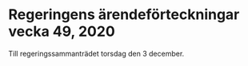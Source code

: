 # Regeringens ärendeförteckningar vecka 49, 2020

Till regeringssammanträdet torsdag den 3 december.
